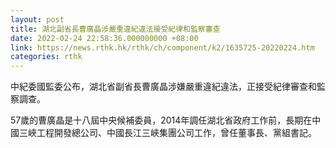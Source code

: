 ```yaml
---
layout: post
title: 湖北副省長曹廣晶涉嚴重違紀違法接受紀律和監察審查
date: 2022-02-24 22:58:36.000000000 +08:00
link: https://news.rthk.hk/rthk/ch/component/k2/1635725-20220224.htm
categories: rthk
---
```


中紀委國監委公布，湖北省副省長曹廣晶涉嫌嚴重違紀違法，正接受紀律審查和監察調查。

57歲的曹廣晶是十八屆中央候補委員，2014年調任湖北省政府工作前，長期在中國三峽工程開發總公司、中國長江三峽集團公司工作，曾任董事長、黨組書記。
